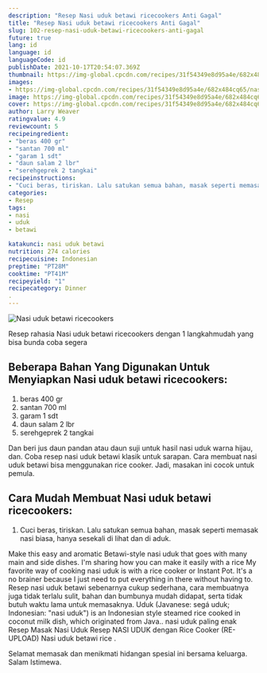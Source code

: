 ```yaml
---
description: "Resep Nasi uduk betawi ricecookers Anti Gagal"
title: "Resep Nasi uduk betawi ricecookers Anti Gagal"
slug: 102-resep-nasi-uduk-betawi-ricecookers-anti-gagal
future: true
lang: id
language: id
languageCode: id
publishDate: 2021-10-17T20:54:07.369Z 
thumbnail: https://img-global.cpcdn.com/recipes/31f54349e8d95a4e/682x484cq65/nasi-uduk-betawi-ricecookers-foto-resep-utama.png
images:
- https://img-global.cpcdn.com/recipes/31f54349e8d95a4e/682x484cq65/nasi-uduk-betawi-ricecookers-foto-resep-utama.png
image: https://img-global.cpcdn.com/recipes/31f54349e8d95a4e/682x484cq65/nasi-uduk-betawi-ricecookers-foto-resep-utama.png
cover: https://img-global.cpcdn.com/recipes/31f54349e8d95a4e/682x484cq65/nasi-uduk-betawi-ricecookers-foto-resep-utama.png
author: Larry Weaver
ratingvalue: 4.9
reviewcount: 5
recipeingredient:
- "beras 400 gr"
- "santan 700 ml"
- "garam 1 sdt"
- "daun salam 2 lbr"
- "serehgeprek 2 tangkai"
recipeinstructions:
- "Cuci beras, tiriskan. Lalu satukan semua bahan, masak seperti memasak nasi biasa, hanya sesekali di lihat dan di aduk."
categories:
- Resep
tags:
- nasi
- uduk
- betawi

katakunci: nasi uduk betawi 
nutrition: 274 calories
recipecuisine: Indonesian
preptime: "PT28M"
cooktime: "PT41M"
recipeyield: "1"
recipecategory: Dinner
. 
---
```



![Nasi uduk betawi ricecookers](https://img-global.cpcdn.com/recipes/31f54349e8d95a4e/682x484cq65/nasi-uduk-betawi-ricecookers-foto-resep-utama.png)

Resep rahasia Nasi uduk betawi ricecookers    dengan 1 langkahmudah yang bisa bunda coba segera

<!--inarticleads1-->

## Beberapa Bahan Yang Digunakan Untuk Menyiapkan Nasi uduk betawi ricecookers:

1. beras 400 gr
1. santan 700 ml
1. garam 1 sdt
1. daun salam 2 lbr
1. serehgeprek 2 tangkai

Dan beri jus daun pandan atau daun suji untuk hasil nasi uduk warna hijau, dan. Coba resep nasi uduk betawi klasik untuk sarapan. Cara membuat nasi uduk betawi bisa menggunakan rice cooker. Jadi, masakan ini cocok untuk pemula. 

<!--inarticleads2-->

## Cara Mudah Membuat Nasi uduk betawi ricecookers:

1. Cuci beras, tiriskan. Lalu satukan semua bahan, masak seperti memasak nasi biasa, hanya sesekali di lihat dan di aduk.


Make this easy and aromatic Betawi-style nasi uduk that goes with many main and side dishes. I&#39;m sharing how you can make it easily with a rice My favorite way of cooking nasi uduk is with a rice cooker or Instant Pot. It&#39;s a no brainer because I just need to put everything in there without having to. Resep nasi uduk betawi sebenarnya cukup sederhana, cara membuatnya juga tidak terlalu sulit, bahan dan bumbunya mudah didapat, serta tidak butuh waktu lama untuk memasaknya. Uduk (Javanese: segá uduk; Indonesian: &#34;nasi uduk&#34;) is an Indonesian style steamed rice cooked in coconut milk dish, which originated from Java.. nasi uduk paling enak Resep Masak Nasi Uduk Resep NASI UDUK dengan Rice Cooker (RE-UPLOAD) Nasi uduk betawi rice . 

Selamat memasak dan menikmati hidangan spesial ini bersama keluarga. Salam Istimewa.
